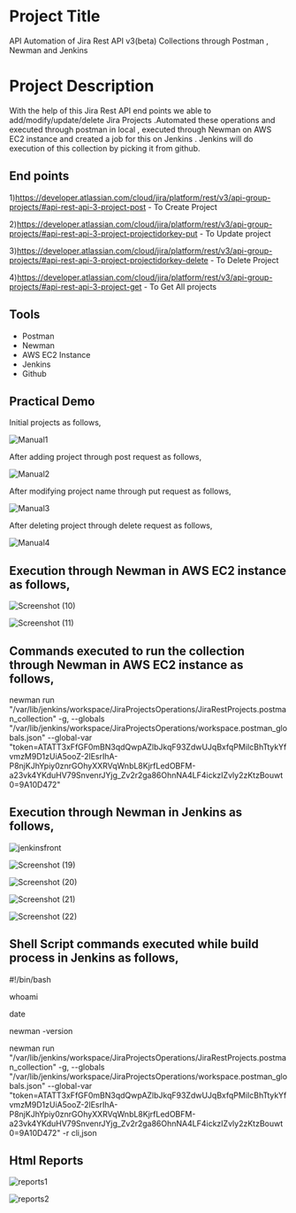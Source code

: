 
# Project Title

API Automation of Jira Rest API  v3(beta) Collections
through Postman , Newman and Jenkins






# Project Description
With the help of this Jira Rest API end points we able to add/modify/update/delete Jira Projects .Automated these operations and executed through postman in local , executed through Newman on AWS EC2 instance and created a job for this on Jenkins .
Jenkins will do execution of this collection by picking it from github.

## End points 
1)https://developer.atlassian.com/cloud/jira/platform/rest/v3/api-group-projects/#api-rest-api-3-project-post - To Create Project

2)https://developer.atlassian.com/cloud/jira/platform/rest/v3/api-group-projects/#api-rest-api-3-project-projectidorkey-put - To Update project

3)https://developer.atlassian.com/cloud/jira/platform/rest/v3/api-group-projects/#api-rest-api-3-project-projectidorkey-delete - To Delete Project

4)https://developer.atlassian.com/cloud/jira/platform/rest/v3/api-group-projects/#api-rest-api-3-project-get - To Get All projects




## Tools 
* Postman
* Newman
* AWS EC2 Instance
* Jenkins
* Github

## Practical Demo
Initial projects as follows,

![Manual1](https://github.com/user-attachments/assets/f07f6f91-ebeb-4cbf-bb84-c079ef1e019e)

After adding project through post request as follows,

![Manual2](https://github.com/user-attachments/assets/bc1eb4a6-fb13-4dba-a187-3d2210294cad)

After modifying project name through put request as follows,

![Manual3](https://github.com/user-attachments/assets/a9b77690-8675-4d0c-aa3f-78d2a0fe5115)

After deleting project through delete request as follows,

![Manual4](https://github.com/user-attachments/assets/e816d650-92a4-45f8-9807-7a1998638bc1)


## Execution through Newman in AWS EC2 instance as follows,

![Screenshot (10)](https://github.com/user-attachments/assets/8a39f251-ce91-44e4-a988-4fcd5906edc1)


![Screenshot (11)](https://github.com/user-attachments/assets/2840b766-c236-477b-980d-b998d61b8662)


## Commands executed to run the collection through Newman in AWS EC2 instance as follows,

newman run "/var/lib/jenkins/workspace/JiraProjectsOperations/JiraRestProjects.postman_collection" -g, --globals "/var/lib/jenkins/workspace/JiraProjectsOperations/workspace.postman_globals.json" --global-var "token=ATATT3xFfGF0mBN3qdQwpAZlbJkqF93ZdwUJqBxfqPMiIcBhTtykYfvmzM9D1zUiA5ooZ-2lEsrIhA-P8njKJhYpiy0znrGOhyXXRVqWnbL8KjrfLedOBFM-a23vk4YKduHV79SnvenrJYjg_Zv2r2ga86OhnNA4LF4ickzIZvly2zKtzBouwt0=9A10D472"



## Execution through Newman in Jenkins as follows,

![jenkinsfront](https://github.com/user-attachments/assets/c08c9d0a-629c-4da8-9c8e-ebd3eef70b2a)


![Screenshot (19)](https://github.com/user-attachments/assets/90005b2c-c9fa-4828-836c-46176b2cf4c9)


![Screenshot (20)](https://github.com/user-attachments/assets/21f2c2f7-3710-4d76-a134-32f66f5bd84e)


![Screenshot (21)](https://github.com/user-attachments/assets/ec21f977-6d15-4ae1-8bf0-1c81299ccdce)


![Screenshot (22)](https://github.com/user-attachments/assets/2abc0843-b881-473a-8cf9-b3506311d0c4)


## Shell Script commands executed while build process in Jenkins as follows,
#!/bin/bash

whoami

date

newman -version

newman run "/var/lib/jenkins/workspace/JiraProjectsOperations/JiraRestProjects.postman_collection" -g, --globals "/var/lib/jenkins/workspace/JiraProjectsOperations/workspace.postman_globals.json" --global-var "token=ATATT3xFfGF0mBN3qdQwpAZlbJkqF93ZdwUJqBxfqPMiIcBhTtykYfvmzM9D1zUiA5ooZ-2lEsrIhA-P8njKJhYpiy0znrGOhyXXRVqWnbL8KjrfLedOBFM-a23vk4YKduHV79SnvenrJYjg_Zv2r2ga86OhnNA4LF4ickzIZvly2zKtzBouwt0=9A10D472" -r cli,json

## Html Reports

![reports1](https://github.com/user-attachments/assets/38d00712-fe3d-409c-bfe8-22d2ebef3482)


![reports2](https://github.com/user-attachments/assets/aecf171c-d7ed-43f0-8437-aea59b8fa9f2)


